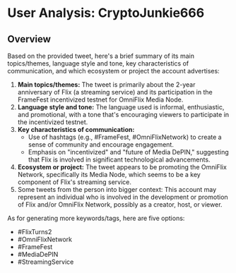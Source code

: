 # User Analysis: CryptoJunkie666

## Overview

Based on the provided tweet, here's a brief summary of its main topics/themes, language style and tone, key characteristics of communication, and which ecosystem or project the account advertises:

1. **Main topics/themes:** The tweet is primarily about the 2-year anniversary of Flix (a streaming service) and its participation in the FrameFest incentivized testnet for OmniFlix Media Node.
2. **Language style and tone:** The language used is informal, enthusiastic, and promotional, with a tone that's encouraging viewers to participate in the incentivized testnet.
3. **Key characteristics of communication:**
	* Use of hashtags (e.g., #FrameFest, #OmniFlixNetwork) to create a sense of community and encourage engagement.
	* Emphasis on "incentivized" and "future of Media DePIN," suggesting that Flix is involved in significant technological advancements.
4. **Ecosystem or project:** The tweet appears to be promoting the OmniFlix Network, specifically its Media Node, which seems to be a key component of Flix's streaming service.
5.  Some tweets from the person into bigger context: This account may represent an individual who is involved in the development or promotion of Flix and/or OmniFlix Network, possibly as a creator, host, or viewer.

As for generating more keywords/tags, here are five options:

* #FlixTurns2
* #OmniFlixNetwork
* #FrameFest
* #MediaDePIN
* #StreamingService